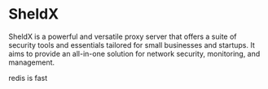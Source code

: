 # SheldX

SheldX is a powerful and versatile proxy server that offers a suite of security tools and essentials tailored for small businesses and startups. It aims to provide an all-in-one solution for network security, monitoring, and management.



redis is fast 




